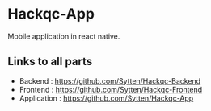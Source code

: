 # Hackqc-App
Mobile application in react native.

## Links to all parts
- Backend : https://github.com/Sytten/Hackqc-Backend
- Frontend : https://github.com/Sytten/Hackqc-Frontend
- Application : https://github.com/Sytten/Hackqc-App
